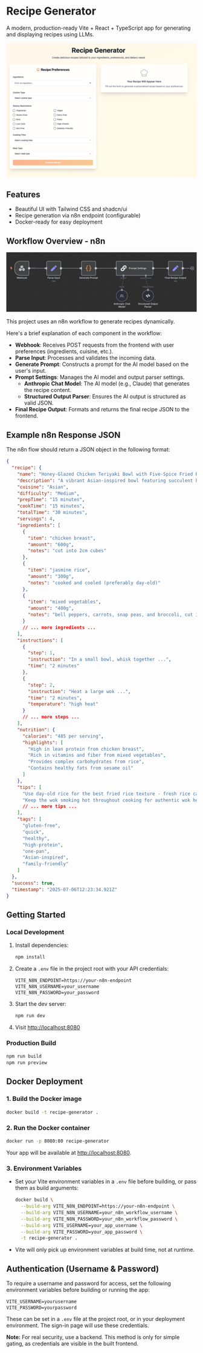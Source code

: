 # Recipe Generator

A modern, production-ready Vite + React + TypeScript app for generating and displaying recipes using LLMs.

![Frontend](./images/app.png)

## Features

- Beautiful UI with Tailwind CSS and shadcn/ui
- Recipe generation via n8n endpoint (configurable)
- Docker-ready for easy deployment

## Workflow Overview - n8n

![n8n Recipe Generation Workflow](./images/n8n-workflow.png)

This project uses an n8n workflow to generate recipes dynamically.

Here's a brief explanation of each component in the workflow:

- **Webhook**: Receives POST requests from the frontend with user preferences (ingredients, cuisine, etc.).
- **Parse Input**: Processes and validates the incoming data.
- **Generate Prompt**: Constructs a prompt for the AI model based on the user's input.
- **Prompt Settings**: Manages the AI model and output parser settings.
  - **Anthropic Chat Model**: The AI model (e.g., Claude) that generates the recipe content.
  - **Structured Output Parser**: Ensures the AI output is structured as valid JSON.
- **Final Recipe Output**: Formats and returns the final recipe JSON to the frontend.

## Example n8n Response JSON

The n8n flow should return a JSON object in the following format:

```json
{
  "recipe": {
    "name": "Honey-Glazed Chicken Teriyaki Bowl with Five-Spice Fried Rice",
    "description": "A vibrant Asian-inspired bowl featuring succulent honey-glazed chicken breast with a gluten-free teriyaki sauce, served over fragrant five-spice fried rice with crisp vegetables. This restaurant-quality dish combines sweet, umami, and aromatic flavors in perfect harmony.",
    "cuisine": "Asian",
    "difficulty": "Medium",
    "prepTime": "15 minutes",
    "cookTime": "15 minutes",
    "totalTime": "30 minutes",
    "servings": 4,
    "ingredients": [
      {
        "item": "chicken breast",
        "amount": "600g",
        "notes": "cut into 2cm cubes"
      },
      {
        "item": "jasmine rice",
        "amount": "300g",
        "notes": "cooked and cooled (preferably day-old)"
      },
      {
        "item": "mixed vegetables",
        "amount": "400g",
        "notes": "bell peppers, carrots, snap peas, and broccoli, cut into bite-sized pieces"
      }
      // ... more ingredients ...
    ],
    "instructions": [
      {
        "step": 1,
        "instruction": "In a small bowl, whisk together ...",
        "time": "2 minutes"
      },
      {
        "step": 2,
        "instruction": "Heat a large wok ...",
        "time": "2 minutes",
        "temperature": "high heat"
      }
      // ... more steps ...
    ],
    "nutrition": {
      "calories": "485 per serving",
      "highlights": [
        "High in lean protein from chicken breast",
        "Rich in vitamins and fiber from mixed vegetables",
        "Provides complex carbohydrates from rice",
        "Contains healthy fats from sesame oil"
      ]
    },
    "tips": [
      "Use day-old rice for the best fried rice texture - fresh rice can become mushy",
      "Keep the wok smoking hot throughout cooking for authentic wok hei (breath of the wok) flavor"
      // ... more tips ...
    ],
    "tags": [
      "gluten-free",
      "quick",
      "healthy",
      "high-protein",
      "one-pan",
      "Asian-inspired",
      "family-friendly"
    ]
  },
  "success": true,
  "timestamp": "2025-07-06T12:23:34.921Z"
}
```

## Getting Started

### Local Development

1. Install dependencies:
   ```sh
   npm install
   ```
2. Create a `.env` file in the project root with your API credentials:
   ```env
   VITE_N8N_ENDPOINT=https://your-n8n-endpoint
   VITE_N8N_USERNAME=your_username
   VITE_N8N_PASSWORD=your_password
   ```
3. Start the dev server:
   ```sh
   npm run dev
   ```
4. Visit [http://localhost:8080](http://localhost:8080)

### Production Build

```sh
npm run build
npm run preview
```

## Docker Deployment

### 1. Build the Docker image

```sh
docker build -t recipe-generator .
```

### 2. Run the Docker container

```sh
docker run -p 8080:80 recipe-generator
```

Your app will be available at [http://localhost:8080](http://localhost:8080).

### 3. Environment Variables

- Set your Vite environment variables in a `.env` file before building, or pass them as build arguments:
  ```sh
  docker build \
    --build-arg VITE_N8N_ENDPOINT=https://your-n8n-endpoint \
    --build-arg VITE_N8N_USERNAME=your_n8n_workflow_username \
    --build-arg VITE_N8N_PASSWORD=your_n8n_workflow_password \
    --build-arg VITE_USERNAME=your_app_username \
    --build-arg VITE_PASSWORD=your_app_password \
    -t recipe-generator .
  ```
- Vite will only pick up environment variables at build time, not at runtime.

## Authentication (Username & Password)

To require a username and password for access, set the following environment variables before building or running the app:

```
VITE_USERNAME=yourusername
VITE_PASSWORD=yourpassword
```

These can be set in a `.env` file at the project root, or in your deployment environment. The sign-in page will use these credentials.

**Note:** For real security, use a backend. This method is only for simple gating, as credentials are visible in the built frontend.
